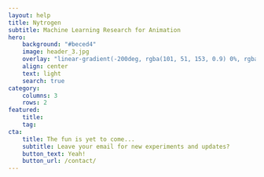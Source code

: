 ```yaml
---
layout: help
title: Nytrogen
subtitle: Machine Learning Research for Animation
hero:
    background: "#beced4"
    image: header_3.jpg
    overlay: "linear-gradient(-200deg, rgba(101, 51, 153, 0.9) 0%, rgba(90, 51, 153, 0.9) 10%, rgba(71, 51, 153, 0.9) 10%)"
    align: center
    text: light
    search: true
category:
    columns: 3
    rows: 2
featured:
    title:
    tag: 
cta:
    title: The fun is yet to come...
    subtitle: Leave your email for new experiments and updates?
    button_text: Yeah!   
    button_url: /contact/      
---
```


